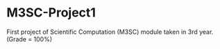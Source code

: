 # M3SC-Project1
First project of Scientific Computation (M3SC) module taken in 3rd year. (Grade = 100%)
